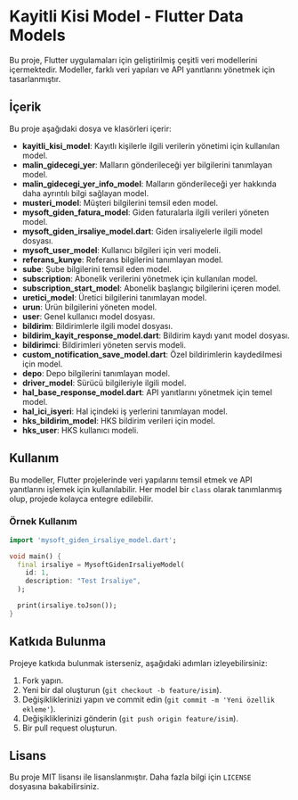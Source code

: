 
# Kayitli Kisi Model - Flutter Data Models

Bu proje, Flutter uygulamaları için geliştirilmiş çeşitli veri modellerini içermektedir. Modeller, farklı veri yapıları ve API yanıtlarını yönetmek için tasarlanmıştır.

## İçerik

Bu proje aşağıdaki dosya ve klasörleri içerir:

- **kayitli_kisi_model**: Kayıtlı kişilerle ilgili verilerin yönetimi için kullanılan model.
- **malin_gidecegi_yer**: Malların gönderileceği yer bilgilerini tanımlayan model.
- **malin_gidecegi_yer_info_model**: Malların gönderileceği yer hakkında daha ayrıntılı bilgi sağlayan model.
- **musteri_model**: Müşteri bilgilerini temsil eden model.
- **mysoft_giden_fatura_model**: Giden faturalarla ilgili verileri yöneten model.
- **mysoft_giden_irsaliye_model.dart**: Giden irsaliyelerle ilgili model dosyası.
- **mysoft_user_model**: Kullanıcı bilgileri için veri modeli.
- **referans_kunye**: Referans bilgilerini tanımlayan model.
- **sube**: Şube bilgilerini temsil eden model.
- **subscription**: Abonelik verilerini yönetmek için kullanılan model.
- **subscription_start_model**: Abonelik başlangıç bilgilerini içeren model.
- **uretici_model**: Üretici bilgilerini tanımlayan model.
- **urun**: Ürün bilgilerini yöneten model.
- **user**: Genel kullanıcı model dosyası.
- **bildirim**: Bildirimlerle ilgili model dosyası.
- **bildirim_kayit_response_model.dart**: Bildirim kaydı yanıt model dosyası.
- **bildirimci**: Bildirimleri yöneten servis modeli.
- **custom_notification_save_model.dart**: Özel bildirimlerin kaydedilmesi için model.
- **depo**: Depo bilgilerini tanımlayan model.
- **driver_model**: Sürücü bilgileriyle ilgili model.
- **hal_base_response_model.dart**: API yanıtlarını yönetmek için temel model.
- **hal_ici_isyeri**: Hal içindeki iş yerlerini tanımlayan model.
- **hks_bildirim_model**: HKS bildirim verileri için model.
- **hks_user**: HKS kullanıcı modeli.

## Kullanım

Bu modeller, Flutter projelerinde veri yapılarını temsil etmek ve API yanıtlarını işlemek için kullanılabilir. Her model bir `class` olarak tanımlanmış olup, projede kolayca entegre edilebilir.

### Örnek Kullanım

```dart
import 'mysoft_giden_irsaliye_model.dart';

void main() {
  final irsaliye = MysoftGidenIrsaliyeModel(
    id: 1,
    description: "Test İrsaliye",
  );

  print(irsaliye.toJson());
}
```

## Katkıda Bulunma

Projeye katkıda bulunmak isterseniz, aşağıdaki adımları izleyebilirsiniz:

1. Fork yapın.
2. Yeni bir dal oluşturun (`git checkout -b feature/isim`).
3. Değişikliklerinizi yapın ve commit edin (`git commit -m 'Yeni özellik ekleme'`).
4. Değişikliklerinizi gönderin (`git push origin feature/isim`).
5. Bir pull request oluşturun.

## Lisans

Bu proje MIT lisansı ile lisanslanmıştır. Daha fazla bilgi için `LICENSE` dosyasına bakabilirsiniz.
